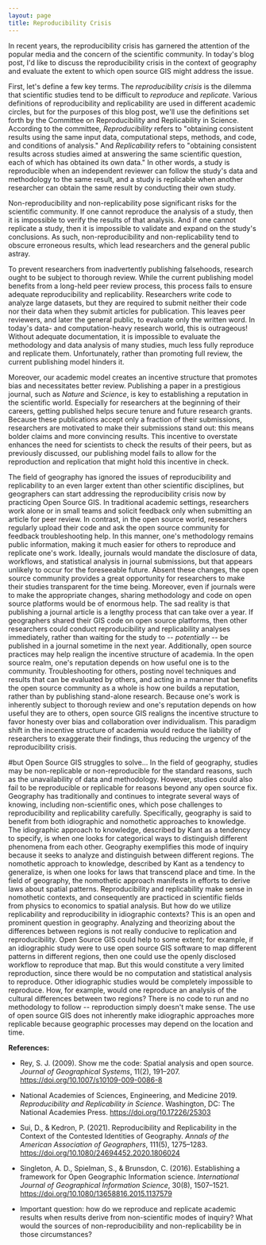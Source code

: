 ```yaml
---
layout: page
title: Reproducibility Crisis
---
```


In recent years, the reproducibility crisis has garnered the attention of the popular media and the concern of the scientific community.
In today's blog post, I'd like to discuss the reproducibility crisis in the context of geography and evaluate the extent to which open source GIS might address the issue.

First, let's define a few key terms.
The *reproducibility crisis* is the dilemma that scientific studies tend to be difficult to *reproduce* and *replicate*.
Various definitions of reproducibility and replicability are used in different academic circles, but for the purposes of this blog post, we'll use the definitions set forth by the Committee on Reproducibility and Replicability in Science.
According to the committee, *Reproducibility* refers to "obtaining consistent results using the same input data, computational steps, methods, and code, and conditions of analysis."
And *Replicability* refers to "obtaining consistent results across studies aimed at answering the same scientific question, each of which has obtained its own data."
In other words, a study is reproducible when an independent reviewer can follow the study's data and methodology to the same result, and a study is replicable when another researcher can obtain the same result by conducting their own study.

Non-reproducibility and non-replicability pose significant risks for the scientific community.
If one cannot reproduce the analysis of a study, then it is impossible to verify the results of that analysis.
And if one cannot replicate a study, then it is impossible to validate and expand on the study's conclusions.
As such, non-reproducibility and non-replicability tend to obscure erroneous results, which lead researchers and the general public astray.

To prevent researchers from inadvertently publishing falsehoods, research ought to be subject to thorough review.
While the current publishing model benefits from a long-held peer review process, this process fails to ensure adequate reproducibility and replicability.
Researchers write code to analyze large datasets, but they are required to submit neither their code nor their data when they submit articles for publication.
This leaves peer reviewers, and later the general public, to evaluate only the written word.
In today's data- and computation-heavy research world, this is outrageous!
Without adequate documentation, it is impossible to evaluate the methodology and data analysis of many studies, much less fully reproduce and replicate them.
Unfortunately, rather than promoting full review, the current publishing model hinders it.

Moreover, our academic model creates an incentive structure that promotes bias and necessitates better review.
Publishing a paper in a prestigious journal, such as *Nature* and *Science*, is key to establishing a reputation in the scientific world.
Especially for researchers at the beginning of their careers, getting published helps secure tenure and future research grants.
Because these publications accept only a fraction of their submissions, researchers are motivated to make their submissions stand out: this means bolder claims and more convincing results.
This incentive to overstate enhances the need for scientists to check the results of their peers, but as previously discussed, our publishing model fails to allow for the reproduction and replication that might hold this incentive in check.

The field of geography has ignored the issues of reproducibility and replicability to an even larger extent than other scientific disciplines, but geographers can start addressing the reproducibility crisis now by practicing Open Source GIS.
In traditional academic settings, researchers work alone or in small teams and solicit feedback only when submitting an article for peer review.
In contrast, in the open source world, researchers regularly upload their code and ask the open source community for feedback troubleshooting help.
In this manner, one's methodology remains public information, making it much easier for others to reproduce and replicate one's work.
Ideally, journals would mandate the disclosure of data, workflows, and statistical analysis in journal submissions, but that appears unlikely to occur for the foreseeable future.
Absent these changes, the open source community provides a great opportunity for researchers to make their studies transparent for the time being.
Moreover, even if journals were to make the appropriate changes, sharing methodology and code on open source platforms would be of enormous help.
The sad reality is that publishing a journal article is a lengthy process that can take over a year.
If geographers shared their GIS code on open source platforms, then other researchers could conduct reproducibility and replicability analyses immediately, rather than waiting for the study to -- *potentially* -- be published in a journal sometime in the next year.
Additionally, open source practices may help realign the incentive structure of academia.
In the open source realm, one's reputation depends on how useful one is to the community.
Troubleshooting for others, posting novel techniques and results that can be evaluated by others, and acting in a manner that benefits the open source community as a whole is how one builds a reputation, rather than by publishing stand-alone research.
Because one's work is inherently subject to thorough review and one's reputation depends on how useful they are to others, open source GIS realigns the incentive structure to favor honesty over bias and collaboration over individualism.
This paradigm shift in the incentive structure of academia would reduce the liability of researchers to exaggerate their findings, thus reducing the urgency of the reproducibility crisis.

#but Open Source GIS struggles to solve...
In the field of geography, studies may be non-replicable or non-reproducible for the standard reasons, such as the unavailability of data and methodology.
However, studies could also fail to be reproducible or replicable for reasons beyond any open source fix.
Geography has traditionally and continues to integrate several ways of knowing, including non-scientific ones, which pose challenges to reproducibility and replicability carefully.
Specifically, geography is said to benefit from both idiographic and nomothetic approaches to knowledge.
The idiographic approach to knowledge, described by Kant as a tendency to specify, is when one looks for categorical ways to distinguish different phenomena from each other.
Geography exemplifies this mode of inquiry because it seeks to analyze and distinguish between different regions.
The nomothetic approach to knowledge, described by Kant as a tendency to generalize, is when one looks for laws that transcend place and time.
In the field of geography, the nomothetic approach manifests in efforts to derive laws about spatial patterns.
Reproducibility and replicability make sense in nomothetic contexts, and consequently are practiced in scientific fields from physics to economics to spatial analysis.
But how do we utilize replicability and reproducibility in idiographic contexts?
This is an open and prominent question in geography.
Analyzing and theorizing about the differences between regions is not really conducive to replication and reproducibility.
Open Source GIS could help to some extent; for example, if an idiographic study were to use open source GIS software to map different patterns in different regions, then one could use the openly disclosed workflow to reproduce that map.
But this would constitute a very limited reproduction, since there would be no computation and statistical analysis to reproduce.
Other idiographic studies would be completely impossible to reproduce.
How, for example, would one reproduce an analysis of the cultural differences between two regions?
There is no code to run and no methodology to follow -- reproduction simply doesn't make sense.
The use of open source GIS does not inherently make idiographic approaches more replicable
because geographic processes may depend on the location and time.



**References:**

- Rey, S. J. (2009). Show me the code: Spatial analysis and open source. *Journal of Geographical Systems*, 11(2), 191–207. https://doi.org/10.1007/s10109-009-0086-8

- National Academies of Sciences, Engineering, and Medicine 2019. *Reproducibility and Replicability in Science*. Washington, DC: The National Academies Press. https://doi.org/10.17226/25303

- Sui, D., & Kedron, P. (2021). Reproducibility and Replicability in the Context of the Contested Identities of Geography. *Annals of the American Association of Geographers*, 111(5), 1275–1283. https://doi.org/10.1080/24694452.2020.1806024

- Singleton, A. D., Spielman, S., & Brunsdon, C. (2016). Establishing a framework for Open Geographic Information science. *International Journal of Geographical Information Science*, 30(8), 1507–1521. https://doi.org/10.1080/13658816.2015.1137579




- Important question: how do we reproduce and replicate academic results when results derive from non-scientific modes of inquiry?
What would the sources of non-reproducibility and non-replicability be in those circumstances?


```
